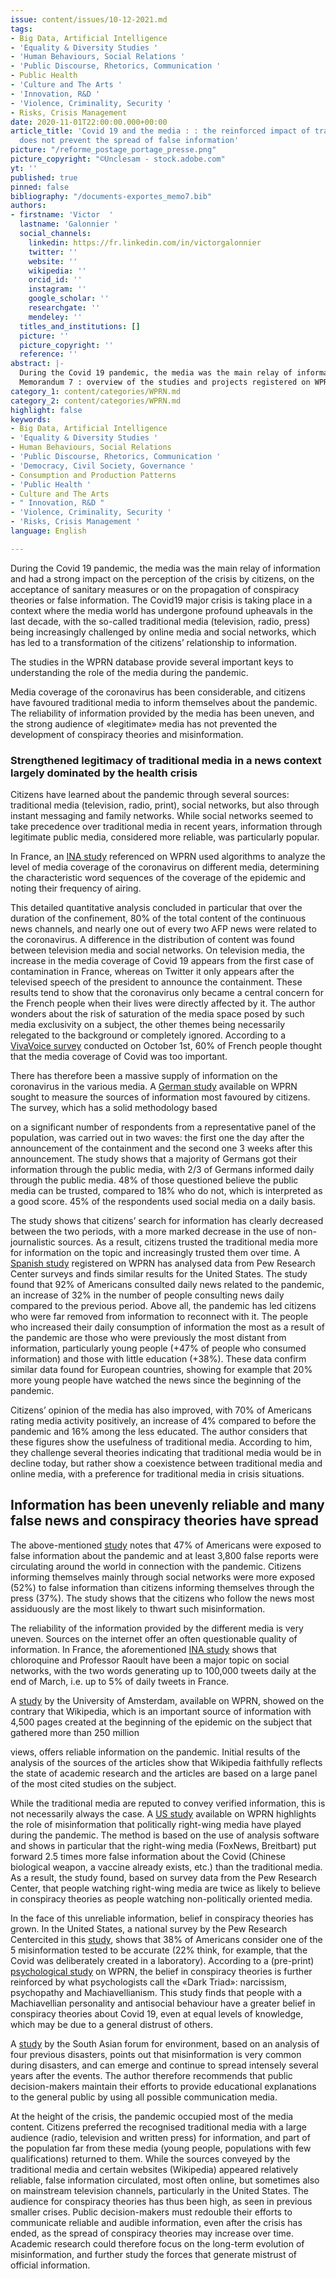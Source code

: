 ```yaml
---
issue: content/issues/10-12-2021.md
tags:
- Big Data, Artificial Intelligence
- 'Equality & Diversity Studies '
- 'Human Behaviours, Social Relations '
- 'Public Discourse, Rhetorics, Communication '
- Public Health
- 'Culture and The Arts '
- 'Innovation, R&D '
- 'Violence, Criminality, Security '
- Risks, Crisis Management
date: 2020-11-01T22:00:00.000+00:00
article_title: 'Covid 19 and the media : : the reinforced impact of traditional media
  does not prevent the spread of false information'
picture: "/reforme_postage_portage_presse.png"
picture_copyright: "©Unclesam - stock.adobe.com"
yt: ''
published: true
pinned: false
bibliography: "/documents-exportes_memo7.bib"
authors:
- firstname: 'Victor  '
  lastname: 'Galonnier '
  social_channels:
    linkedin: https://fr.linkedin.com/in/victorgalonnier
    twitter: ''
    website: ''
    wikipedia: ''
    orcid_id: ''
    instagram: ''
    google_scholar: ''
    researchgate: ''
    mendeley: ''
  titles_and_institutions: []
  picture: ''
  picture_copyright: ''
  reference: ''
abstract: |-
  During the Covid 19 pandemic, the media was the main relay of information and had a strong impact on the perception of the crisis by citizens, on the acceptance of sanitary measures or on the propagation of conspiracy theories or false information. The Covid 19 major crisis is taking place in a context where the media world has undergone profound upheavals in the last decade, with the so-called traditional media (television, radio, press) being increasingly challenged by online media and social networks, which has led to a transformation of the citizens’ relationship to information.
  Memorandum 7 : overview of the studies and projects registered on WPRN database
category_1: content/categories/WPRN.md
category_2: content/categories/WPRN.md
highlight: false
keywords:
- Big Data, Artificial Intelligence
- 'Equality & Diversity Studies '
- Human Behaviours, Social Relations
- 'Public Discourse, Rhetorics, Communication '
- 'Democracy, Civil Society, Governance '
- Consumption and Production Patterns
- 'Public Health '
- Culture and The Arts
- " Innovation, R&D "
- 'Violence, Criminality, Security '
- 'Risks, Crisis Management '
language: English

---
```


During the Covid 19 pandemic, the media was the main relay of information and had a strong impact on the perception of the crisis by citizens, on the acceptance of sanitary measures or on the propagation of conspiracy theories or false information. The Covid19 major crisis is taking place in a context where the media world has undergone profound upheavals in the last decade, with the so-called traditional media (television, radio, press) being increasingly challenged by online media and social networks, which has led to a transformation of the citizens’ relationship to information.

The studies in the WPRN database provide several important keys to understanding the role of the media during the pandemic.

Media coverage of the coronavirus has been considerable, and citizens have favoured traditional media to inform themselves about the pandemic. The reliability of information provided by the media has been uneven, and the strong audience of «legitimate» media has not prevented the development of conspiracy theories and misinformation.

### Strengthened legitimacy of traditional media in a news context largely dominated by the health crisis

Citizens have learned about the pandemic through several sources: traditional media (television, radio, print), social networks, but also through instant messaging and family networks. While social networks seemed to take precedence over traditional media in recent years, information through legitimate public media, considered more reliable, was particularly popular.

In France, an [INA study](https://wprn.org/item/419552 "WPRN/419552 ") referenced on WPRN used algorithms to analyze the level of media coverage of the coronavirus on different media, determining the characteristic word sequences of the coverage of the epidemic and noting their frequency of airing.

This detailed quantitative analysis concluded in particular that over the duration of the confinement, 80% of the total content of the continuous news channels, and nearly one out of every two AFP news were related to the coronavirus. A difference in the distribution of content was found between television media and social networks. On television media, the increase in the media coverage of Covid 19 appears from the first case of contamination in France, whereas on Twitter it only appears after the televised speech of the president to announce the containment. These results tend to show that the coronavirus only became a central concern for the French people when their lives were directly affected by it. The author wonders about the risk of saturation of the media space posed by such media exclusivity on a subject, the other themes being necessarily relegated to the background or completely ignored. According to a [VivaVoice survey](https://www.institut-viavoice.com/traitement-editorial-crise-sanitaire/ "VivaVoice") conducted on October 1st, 60% of French people thought that the media coverage of Covid was too important.

There has therefore been a massive supply of information on the coronavirus in the various media. A [German study](https://wprn.org/item/423452 "WPRN/423452") available on WPRN sought to measure the sources of information most favoured by citizens. The survey, which has a solid methodology based

on a significant number of respondents from a representative panel of the population, was carried out in two waves: the first one the day after the announcement of the containment and the second one 3 weeks after this announcement. The study shows that a majority of Germans got their information through the public media, with 2/3 of Germans informed daily through the public media. 48% of those questioned believe the public media can be trusted, compared to 18% who do not, which is interpreted as a good score. 45% of the respondents used social media on a daily basis.

The study shows that citizens’ search for information has clearly decreased between the two periods, with a more marked decrease in the use of non-journalistic sources. As a result, citizens trusted the traditional media more for information on the topic and increasingly trusted them over time. A [Spanish study](https://wprn.org/item/430252 "WPRN/430252") registered on WPRN has analysed data from Pew Research Center surveys and finds similar results for the United States. The study found that 92% of Americans consulted daily news related to the pandemic, an increase of 32% in the number of people consulting news daily compared to the previous period. Above all, the pandemic has led citizens who were far removed from information to reconnect with it. The people who increased their daily consumption of information the most as a result of the pandemic are those who were previously the most distant from information, particularly young people (+47% of people who consumed information) and those with little education (+38%). These data confirm similar data found for European countries, showing for example that 20% more young people have watched the news since the beginning of the pandemic.

Citizens’ opinion of the media has also improved, with 70% of Americans rating media activity positively, an increase of 4% compared to before the pandemic and 16% among the less educated. The author considers that these figures show the usefulness of traditional media. According to him, they challenge several theories indicating that traditional media would be in decline today, but rather show a coexistence between traditional media and online media, with a preference for traditional media in crisis situations.

## Information has been unevenly reliable and many false news and conspiracy theories have spread

The above-mentioned [study](https://wprn.org/item/430252 "WPRN/430252") notes that 47% of Americans were exposed to false information about the pandemic and at least 3,800 false reports were circulating around the world in connection with the pandemic. Citizens informing themselves mainly through social networks were more exposed (52%) to false information than citizens informing themselves through the press (37%). The study shows that the citizens who follow the news most assiduously are the most likely to thwart such misinformation.

The reliability of the information provided by the different media is very uneven. Sources on the internet offer an often questionable quality of information. In France, the aforementioned [INA study](https://wprn.org/item/419552 "WPRN/419552") shows that chloroquine and Professor Raoult have been a major topic on social networks, with the two words generating up to 100,000 tweets daily at the end of March, i.e. up to 5% of daily tweets in France.

A [study](https://wprn.org/item/412952 "WPRN/412952") by the University of Amsterdam, available on WPRN, showed on the contrary that Wikipedia, which is an important source of information with 4,500 pages created at the beginning of the epidemic on the subject that gathered more than 250 million

views, offers reliable information on the pandemic. Initial results of the analysis of the sources of the articles show that Wikipedia faithfully reflects the state of academic research and the articles are based on a large panel of the most cited studies on the subject.

While the traditional media are reputed to convey verified information, this is not necessarily always the case. A [US study](https://wprn.org/item/429752 "WPRN/429752") available on WPRN highlights the role of misinformation that politically right-wing media have played during the pandemic. The method is based on the use of analysis software and shows in particular that the right-wing media (FoxNews, Breitbart) put forward 2.5 times more false information about the Covid (Chinese biological weapon, a vaccine already exists, etc.) than the traditional media. As a result, the study found, based on survey data from the Pew Research Center, that people watching right-wing media are twice as likely to believe in conspiracy theories as people watching non-politically oriented media.

In the face of this unreliable information, belief in conspiracy theories has grown. In the United States, a national survey by the Pew Research Centercited in this [study](https://wprn.org/item/430252 "WPRN/430252"), shows that 38% of Americans consider one of the 5 misinformation tested to be accurate (22% think, for example, that the Covid was deliberately created in a laboratory). According to a (pre-print) [psychological study](https://wprn.org/item/476952 "WPRN/476952") on WPRN, the belief in conspiracy theories is further reinforced by what psychologists call the «Dark Triad»: narcissism, psychopathy and Machiavellianism. This study finds that people with a Machiavellian personality and antisocial behaviour have a greater belief in conspiracy theories about Covid 19, even at equal levels of knowledge, which may be due to a general distrust of others.

A [study](https://wprn.org/item/429452 "WPRN/429452") by the South Asian forum for environment, based on an analysis of four previous disasters, points out that misinformation is very common during disasters, and can emerge and continue to spread intensely several years after the events. The author therefore recommends that public decision-makers maintain their efforts to provide educational explanations to the general public by using all possible communication media.

At the height of the crisis, the pandemic occupied most of the media content. Citizens preferred the recognised traditional media with a large audience (radio, television and written press) for information, and part of the population far from these media (young people, populations with few qualifications) returned to them. While the sources conveyed by the traditional media and certain websites (Wikipedia) appeared relatively reliable, false information circulated, most often online, but sometimes also on mainstream television channels, particularly in the United States. The audience for conspiracy theories has thus been high, as seen in previous smaller crises. Public decision-makers must redouble their efforts to communicate reliable and audible information, even after the crisis has ended, as the spread of conspiracy theories may increase over time. Academic research could therefore focus on the long-term evolution of misinformation, and further study the forces that generate mistrust of official information.
